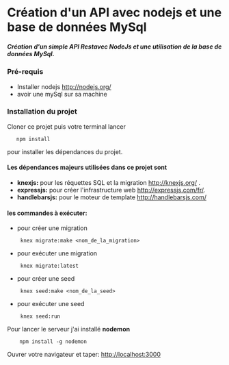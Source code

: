 # Création d'un API avec nodejs et une base de données MySql 

##### Création d'un simple API Restavec NodeJs et une utilisation de la base de données MySql.

### Pré-requis
* Installer nodejs <http://nodejs.org/>
* avoir une mySql sur sa machine
### Installation du projet
Cloner ce projet puis votre terminal lancer


       npm install
                
 pour installer les dépendances du projet.
 
#### Les dépendances majeurs utilisées dans ce projet sont
* **knexjs:** pour les réquettes SQL et la migration <http://knexjs.org/> .
* **expressjs:** pour créer l'infrastructure web <http://expressjs.com/fr/>.
* **handlebarsjs:** pour le moteur de template <http://handlebarsjs.com/>

#### les commandes à exécuter:
* pour créer une migration

       knex migrate:make <nom_de_la_migration>
       
 * pour exécuter une migration
 
        knex migrate:latest
 
 * pour créer une seed
 
        knex seed:make <nom_de_la_seed>
        
 * pour exécuter une seed
 
        knex seed:run
 
 Pour lancer le serveur j'ai installé **nodemon**
    
        npm install -g nodemon
        
 Ouvrer votre navigateur et taper: <http://localhost:3000>
 
 
 